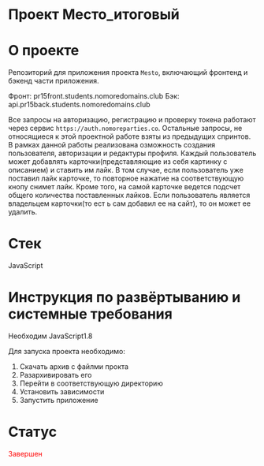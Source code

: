 # Проект Место_итоговый

# О проекте
Репозиторий для приложения проекта `Mesto`, включающий фронтенд и бэкенд части приложения.
  
Фронт:  pr15front.students.nomoredomains.club
Бэк:  api.pr15back.students.nomoredomains.club

Все запросы на авторизацию, регистрацию и проверку токена работают через сервис `https://auth.nomoreparties.co`. Остальные запросы, не относящиеся к этой проектной работе взяты из предыдущих спринтов.
В рамках данной работы реализована озможность создания пользователя, авторизации и редактуры профиля. Каждый пользователь может добавлять карточки(представляющие из себя картинку с описанием) и ставить им лайк. В том случае, если пользователь уже поставил лайк карточке, то повторное нажатие на соответствующую кнопу снимет лайк. Кроме того, на самой карточке ведется подсчет общего количества поставленных лайков. Если пользователь является владельцем карточки(то ест ь сам добавил ее на сайт), то он может ее удалить.

# Стек
JavaScript

# Инструкция по развёртыванию и системные требования
Необходим JavaScript1.8 

Для запуска проекта необходимо:
1) Скачать архив с файлми прокта
2) Разархивировать его
3) Перейти в соответствующую директорию
4) Установить зависимости
5) Запустить приложение


# Статус
<span style="color:red"> Завершен</span>

